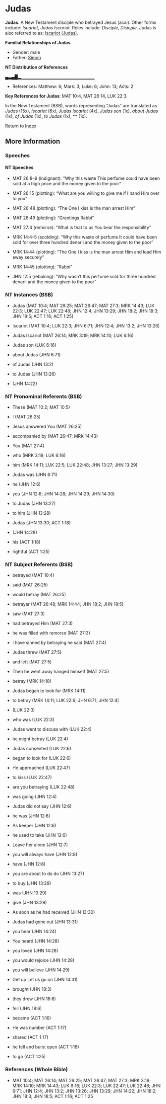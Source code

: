 # Judas
**Judas**. 
A New Testament disciple who betrayed Jesus (acai). 
Other forms include: 
*Iscariot*, *Judas Iscariot*. 
Roles include: 
_Disciple_, _Disicple_. 
Judas is also referred to as: 
[Iscariot (Judas)](Iscariot.md). 




**Familial Relationships of Judas**


* Gender: male
* Father: [Simon](Simon.7.md)


**NT Distribution of References**

▄▃▄█▂▁▁▁▁▁▁▁▁▁▁▁▁▁▁▁▁▁▁▁▁▁▁
* References: Matthew: 6; Mark: 3; Luke: 6; John: 13; Acts: 2



**Key References for Judas**: 
MAT 10:4, MAT 26:14, LUK 22:3. 




In the New Testament (BSB), words representing “Judas” are translated as 
*Judas* (15x), *Iscariot* (6x), *Judas Iscariot* (4x), *Judas son* (1x), *about Judas* (1x), *of Judas* (1x), *to Judas* (1x), ** (1x). 


Return to [Index](00-Index.md)

## More Information

### Speeches

#### NT Speeches

* MAT 26:8–9 (indignant): “Why this waste This perfume could have been sold at a high price and the money given to the poor”

* MAT 26:15 (plotting): “What are you willing to give me if I hand Him over to you”

* MAT 26:48 (plotting): “The One I kiss is the man arrest Him”

* MAT 26:49 (plotting): “Greetings Rabbi”

* MAT 27:4 (remorse): “What is that to us You bear the responsibility”

* MRK 14:4–5 (scolding): “Why this waste of perfume It could have been sold for over three hundred denarii and the money given to the poor”

* MRK 14:44 (plotting): “The One I kiss is the man arrest Him and lead Him away securely”

* MRK 14:45 (plotting): “Rabbi”

* JHN 12:5 (rebuking): “Why wasn’t this perfume sold for three hundred denarii and the money given to the poor”

### NT Instances (BSB)

* Judas (MAT 10:4; MAT 26:25; MAT 26:47; MAT 27:3; MRK 14:43; LUK 22:3; LUK 22:47; LUK 22:48; JHN 12:4; JHN 13:29; JHN 18:2; JHN 18:3; JHN 18:5; ACT 1:16; ACT 1:25)

* Iscariot (MAT 10:4; LUK 22:3; JHN 6:71; JHN 12:4; JHN 13:2; JHN 13:26)

* Judas Iscariot (MAT 26:14; MRK 3:19; MRK 14:10; LUK 6:16)

* Judas son (LUK 6:16)

* about Judas (JHN 6:71)

* of Judas (JHN 13:2)

* to Judas (JHN 13:26)

*  (JHN 14:22)



### NT Pronominal Referents (BSB)

* These (MAT 10:2; MAT 10:5)

* I (MAT 26:25)

* Jesus answered You (MAT 26:25)

* accompanied by (MAT 26:47; MRK 14:43)

* You (MAT 27:4)

* who (MRK 3:19; LUK 6:16)

* him (MRK 14:11; LUK 22:5; LUK 22:48; JHN 13:27; JHN 13:29)

* Judas was (JHN 6:71)

* he (JHN 12:6)

* you (JHN 12:8; JHN 14:28; JHN 14:29; JHN 14:30)

* to Judas (JHN 13:27)

* to him (JHN 13:28)

* Judas (JHN 13:30; ACT 1:18)

*  (JHN 14:28)

* his (ACT 1:18)

* rightful (ACT 1:25)



### NT Subject Referents (BSB)

* betrayed (MAT 10:4)

* said (MAT 26:25)

* would betray (MAT 26:25)

* betrayer (MAT 26:48; MRK 14:44; JHN 18:2; JHN 18:5)

* saw (MAT 27:3)

* had betrayed Him (MAT 27:3)

* he was filled with remorse (MAT 27:3)

* I have sinned by betraying he said (MAT 27:4)

* Judas threw (MAT 27:5)

* and left (MAT 27:5)

* Then he went away hanged himself (MAT 27:5)

* betray (MRK 14:10)

* Judas began to look for (MRK 14:11)

* to betray (MRK 14:11; LUK 22:6; JHN 6:71; JHN 12:4)

*  (LUK 22:3)

* who was (LUK 22:3)

* Judas went to discuss with (LUK 22:4)

* he might betray (LUK 22:4)

* Judas consented (LUK 22:6)

* began to look for (LUK 22:6)

* He approached (LUK 22:47)

* to kiss (LUK 22:47)

* are you betraying (LUK 22:48)

* was going (JHN 12:4)

* Judas did not say (JHN 12:6)

* he was (JHN 12:6)

* As keeper (JHN 12:6)

* he used to take (JHN 12:6)

* Leave her alone (JHN 12:7)

* you will always have (JHN 12:8)

* have (JHN 12:8)

* you are about to do do (JHN 13:27)

* to buy (JHN 13:29)

* was (JHN 13:29)

* give (JHN 13:29)

* As soon as he had received (JHN 13:30)

* Judas had gone out (JHN 13:31)

* you hear (JHN 14:24)

* You heard (JHN 14:28)

* you loved (JHN 14:28)

* you would rejoice (JHN 14:28)

* you will believe (JHN 14:29)

* Get up Let us go on (JHN 14:31)

* brought (JHN 18:3)

* they drew (JHN 18:6)

* fell (JHN 18:6)

* became (ACT 1:16)

* He was number (ACT 1:17)

* shared (ACT 1:17)

* he fell and burst open (ACT 1:18)

* to go (ACT 1:25)



### References (Whole Bible)

* MAT 10:4; MAT 26:14; MAT 26:25; MAT 26:47; MAT 27:3; MRK 3:19; MRK 14:10; MRK 14:43; LUK 6:16; LUK 22:3; LUK 22:47; LUK 22:48; JHN 6:71; JHN 12:4; JHN 13:2; JHN 13:26; JHN 13:29; JHN 14:22; JHN 18:2; JHN 18:3; JHN 18:5; ACT 1:16; ACT 1:25



